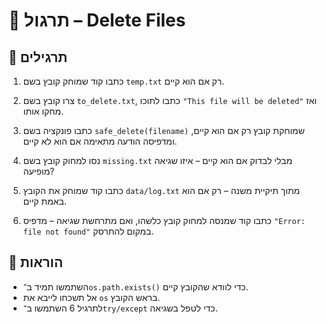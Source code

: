 # 📘 תרגול – Delete Files

## 🧪 תרגילים

1. כתבו קוד שמוחק קובץ בשם `temp.txt` רק אם הוא קיים.

2. צרו קובץ בשם `to_delete.txt`, כתבו לתוכו `"This file will be deleted"` ואז מחקו אותו.

3. כתבו פונקציה בשם `safe_delete(filename)` שמוחקת קובץ רק אם הוא קיים, ומדפיסה הודעה מתאימה אם הוא לא קיים.

4. נסו למחוק קובץ בשם `missing.txt` מבלי לבדוק אם הוא קיים – איזו שגיאה מופיעה?

5. כתבו קוד שמוחק את הקובץ `data/log.txt` מתוך תיקיית משנה – רק אם הוא באמת קיים.

6. כתבו קוד שמנסה למחוק קובץ כלשהו, ואם מתרחשת שגיאה – מדפיס `"Error: file not found"` במקום להתרסק.

## 📌 הוראות

- השתמשו תמיד ב־`os.path.exists()` כדי לוודא שהקובץ קיים.
- אל תשכחו לייבא את `os` בראש הקובץ.
- לתרגיל 6 השתמשו ב־`try/except` כדי לטפל בשגיאה.
